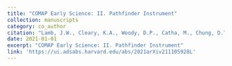```yaml
---
title: "COMAP Early Science: II. Pathfinder Instrument"
collection: manuscripts
category: co_author
citation: "Lamb, J.W., Cleary, K.A., Woody, D.P., Catha, M., Chung, D.T., Ott Gundersen, J., Harper, S.E., Harris, A.I., Hobbs, R., Ihle, H.T., Kocz, J., Pearson, T.J., Philip, L., Powell, T.W., Basoalto, L., Bond, J.R., Borowska, J., Breysse, P.C., Church, S.E., Dickinson, C., Dunne, D.A., Eriksen, H.K., Foss, M.K., Gaier, T., Kim, J., Lawrence, C.R., Lunde, J.G.S., Padmanabhan, H., Rasmussen, M., Readhead, A.C.S., Reeves, R., Rennie, T.J., Stutzer, N., Watts, D.J., & Kathrine Wehus, I. (2021). <i>arXiv e-prints</i> arXiv:2111.05928."
date: 2021-01-01
excerpt: "COMAP Early Science: II. Pathfinder Instrument"
link: 'https://ui.adsabs.harvard.edu/abs/2021arXiv211105928L'
---
```

